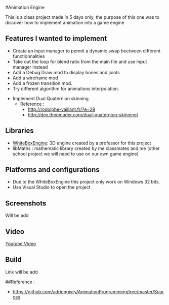 #Animation Engine

This is a class project made in 5 days only, the purpose of this one was to discover how to implement animation into a game engine

## Features I wanted to implement

- Create an input manager to permit a dynamic swap beetween different functionnalities
- Take out the loop for blend ratio from the main file and use input manager instead
- Add a Debug Draw mod to display bones and joints
- Add a wireframe mod
- Add a frozen transition mod.
- Try different algorithm for animations interpolation.
+ Implement Dual Quaternion skinning
	+ Reference :
		+ http://rodolphe-vaillant.fr/?e=29
		+ http://dev.theomader.com/dual-quaternion-skinning/

## Libraries

- [WhiteBoxEngine](https://github.com/Trizek/WhiteBoxEngine): 3D engine created by a professor for this project
- libMaths : mathematic library created by me classmates and me (other school project we will need to use on our own game engine)

## Platforms and configurations

- Due to the WhiteBoxEngine this project only work on Windows 32 bits. 
- Use Visual Studio to open the project

## Screenshots

Will be add

## Video

[Youtube Video](incoming)

## Build

Link will be add

##Reference :

- https://github.com/adriengivry/AnimationProgramming/tree/master/Sources